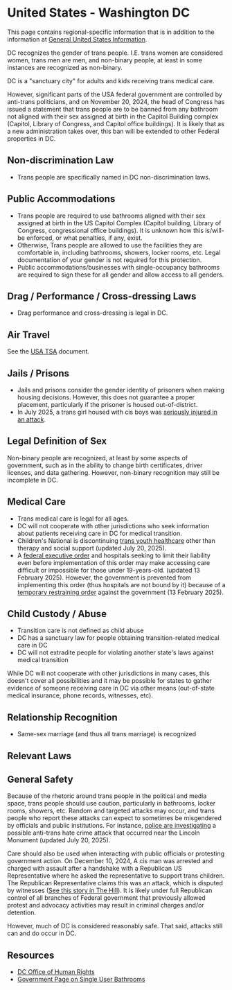 # United States - Washington DC

This page contains regional-specific information that is in addition to
the information at [General United States
Information](notes/usa-general.md).

DC recognizes the gender of trans people. I.E. trans women are
considered women, trans men are men, and non-binary people, at least in
some instances are recognized as non-binary.

DC is a "sanctuary city" for adults and kids receiving trans medical
care.

However, significant parts of the USA federal government are controlled
by anti-trans politicians, and on November 20, 2024, the head of
Congress has issued a statement that trans people are to be banned from
any bathroom not aligned with their sex assigned at birth in the Capitol
Building complex (Capitol, Library of Congress, and Capitol office
buildings). It is likely that as a new administration takes over, this
ban will be extended to other Federal properties in DC.

## Non-discrimination Law

 * Trans people are specifically named in DC non-discrimination laws.

## Public Accommodations

 * Trans people are required to use bathrooms aligned with their sex
   assigned at birth in the US Capitol Complex (Capitol building,
   Library of Congress, congressional office buildings). It is unknown
   how this is/will-be enforced, or what penalties, if any, exist.
 * Otherwise, Trans people are allowed to use the facilities they are
   comfortable in, including bathrooms, showers, locker rooms, etc.
   Legal documentation of your gender is not required for this
   protection.
 * Public accommodations/businesses with single-occupancy bathrooms are
   required to sign these for all gender and allow access to all
   genders.

## Drag / Performance / Cross-dressing Laws

 * Drag performance and cross-dressing is legal in DC.

## Air Travel

See the [USA TSA](notes/tsa.md) document.

## Jails / Prisons

 * Jails and prisons consider the gender identity of prisoners when making
   housing decisions.  However, this does not guarantee a proper
   placement, particularly if the prisoner is housed out-of-district.
 * In July 2025, a trans girl housed with cis boys was [seriously injured
   in an attack](https://www.nbcnews.com/nbc-out/out-news/trans-girl-housed-male-unit-jaw-broken-dc-juvenile-detention-center-rcna218960).

## Legal Definition of Sex

Non-binary people are recognized, at least by some aspects of
government, such as in the ability to change birth certificates,
driver licenses, and data gathering. However, non-binary recognition
may still be incomplete in DC.

## Medical Care

 * Trans medical care is legal for all ages.
 * DC will not cooperate with other jurisdictions who seek information
   about patients receiving care in DC for medical transition.
 * Children's National is discontinuing [trans youth
   healthcare](https://www.childrensnational.org/get-care/departments/gender-development-program)
   other than therapy and social support (updated July 20, 2025).
 * A [federal executive
   order](https://www.whitehouse.gov/presidential-actions/2025/01/protecting-children-from-chemical-and-surgical-mutilation/)
   and hospitals seeking to limit their liability even before
   implementation of this order may make accessing care difficult or
   impossible for those under 19-years-old. (updated 13 February 2025).
   However, the government is prevented from implementing this order
   (thus hospitals are not bound by it) because of a [temporary
   restraining
   order](https://assets.aclu.org/live/uploads/2025/02/093114651219.pdf)
   against the government (13 February 2025).

## Child Custody / Abuse

 * Transition care is not defined as child abuse
 * DC has a sanctuary law for people obtaining transition-related
   medical care in DC 
 * DC will not extradite people for violating another state's laws
   against medical transition

While DC will not cooperate with other jurisdictions in many
cases, this doesn't cover all possibilities and it may be possible for
states to gather evidence of someone receiving care in DC via
other means (out-of-state medical insurance, phone records, witnesses,
etc).
 
## Relationship Recognition

 * Same-sex marriage (and thus all trans marriage) is recognized

## Relevant Laws

## General Safety

Because of the rhetoric around trans people in the political and media
space, trans people should use caution, particularly in bathrooms,
locker rooms, showers, etc.  Random and targeted attacks may occur, and
trans people who report these attacks can expect to sometimes be misgendered
by officials and public institutions. For instance, [police are
investigating](https://www.washingtonblade.com/2025/07/16/cayla-calhoun-beaten-lincoln-memorial/)
a possible anti-trans hate crime attack that occurred near the Lincoln Monument
(updated July 20, 2025).

Care should also be used when interacting with public officials or
protesting government action. On December 10, 2024, A cis man was arrested
and charged with assault after a handshake with a Republican US
Representative where he asked the representative to support trans children.
The Republican Representative claims this was an attack, which is
disputed by witnesses ([See this story in The
Hill](https://thehill.com/homenews/house/5035804-nancy-mace-handshake-dispute-arrest/)).
It is likely under full Republican control of all branches of Federal
government that previously allowed protest and advocacy activities may
result in criminal charges and/or detention.

However, much of DC is considered reasonably safe.  That said,
attacks still can and do occur in DC.

## Resources

 * [DC Office of Human Rights](https://ohr.dc.gov/commission)
 * [Government Page on Single User Bathrooms](https://ohr.dc.gov/page/safe-bathrooms-dc)

